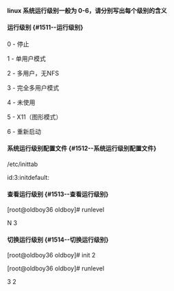 #### linux 系统运行级别一般为 0-6，请分别写出每个级别的含义

#### 运行级别 {#1511--运行级别}

0 - 停止

1 - 单用户模式

2 - 多用户，无NFS

3 - 完全多用户模式

4 - 未使用

5 - X11（图形模式）

6 - 重新启动

#### 系统运行级别配置文件 {#1512--系统运行级别配置文件}

/etc/inittab

id:3:initdefault:

#### 查看运行级别 {#1513--查看运行级别}

\[root@oldboy36 oldboy\]\# runlevel

N 3

#### 切换运行级别 {#1514--切换运行级别}

\[root@oldboy36 oldboy\]\# init 2

\[root@oldboy36 oldboy\]\# runlevel

3 2

